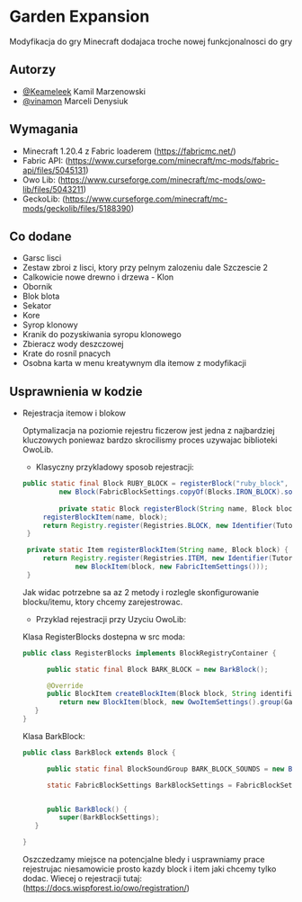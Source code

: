 
# Garden Expansion

Modyfikacja do gry Minecraft dodajaca troche nowej funkcjonalnosci do gry




## Autorzy

- [@Keameleek](https://github.com/Trzmi3l) Kamil Marzenowski
- [@vinamon](https://github.com/vinamon) Marceli Denysiuk



## Wymagania

   - Minecraft 1.20.4 z Fabric loaderem (https://fabricmc.net/)
   - Fabric API: (https://www.curseforge.com/minecraft/mc-mods/fabric-api/files/5045131)
   - Owo Lib: (https://www.curseforge.com/minecraft/mc-mods/owo-lib/files/5043211)
   - GeckoLib: (https://www.curseforge.com/minecraft/mc-mods/geckolib/files/5188390)


## Co dodane

- Garsc lisci
- Zestaw zbroi z lisci, ktory przy pelnym zalozeniu dale Szczescie 2
- Calkowicie nowe drewno i drzewa - Klon
- Obornik
- Blok blota
- Sekator
- Kore
- Syrop klonowy
- Kranik do pozyskiwania syropu klonowego
- Zbieracz wody deszczowej
- Krate do rosnil pnacych
- Osobna karta w menu kreatywnym dla itemow z modyfikacji








## Usprawnienia w kodzie 

- Rejestracja itemow i blokow

   Optymalizacja na poziomie rejestru ficzerow jest jedna z najbardziej kluczowych poniewaz bardzo skrocilismy proces uzywajac biblioteki OwoLib.

   - Klasyczny przykladowy sposob rejestracji: 
   ```Java
   public static final Block RUBY_BLOCK = registerBlock("ruby_block",
            new Block(FabricBlockSettings.copyOf(Blocks.IRON_BLOCK).sounds(BlockSoundGroup.AMETHYST_BLOCK)));
            
            private static Block registerBlock(String name, Block block) {
        registerBlockItem(name, block);
        return Registry.register(Registries.BLOCK, new Identifier(TutorialMod.MOD_ID, name), block);
    }

    private static Item registerBlockItem(String name, Block block) {
        return Registry.register(Registries.ITEM, new Identifier(TutorialMod.MOD_ID, name),
                new BlockItem(block, new FabricItemSettings()));
    }
   ```
   Jak widac potrzebne sa az 2 metody i rozlegle skonfigurowanie blocku/itemu, ktory chcemy zarejestrowac.

   - Przyklad rejestracji przy Uzyciu OwoLib:

   Klasa RegisterBlocks dostepna w src moda:
   ```Java
   public class RegisterBlocks implements BlockRegistryContainer {

         public static final Block BARK_BLOCK = new BarkBlock();

         @Override
         public BlockItem createBlockItem(Block block, String identifier) {
            return new BlockItem(block, new OwoItemSettings().group(Gardenexpansion.ITEM_GROUP));
      }
   }
   ```
   Klasa BarkBlock: 
   ```Java
   public class BarkBlock extends Block {

         public static final BlockSoundGroup BARK_BLOCK_SOUNDS = new BlockSoundGroup(1.0f, 1.0f, SoundEvents.BLOCK_MANGROVE_ROOTS_BREAK, SoundEvents.BLOCK_WART_BLOCK_STEP, SoundEvents.BLOCK_WART_BLOCK_PLACE, SoundEvents.BLOCK_WART_BLOCK_HIT, SoundEvents.BLOCK_WART_BLOCK_FALL);

         static FabricBlockSettings BarkBlockSettings = FabricBlockSettings.copyOf(Blocks.DIRT).sounds(BARK_BLOCK_SOUNDS);


         public BarkBlock() {
            super(BarkBlockSettings);
      }

   }  
   ```
   Oszczedzamy miejsce na potencjalne bledy i usprawniamy prace rejestrujac niesamowicie prosto kazdy block i item jaki chcemy tylko dodac. Wiecej o rejestracji tutaj: (https://docs.wispforest.io/owo/registration/)

